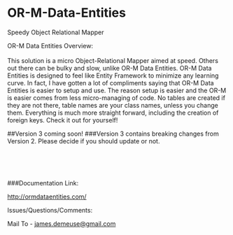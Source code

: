 # OR-M-Data-Entities
Speedy Object Relational Mapper

OR-M Data Entities
Overview:  <br><br>
This solution is a micro Object-Relational Mapper aimed at speed.  Others out there can be bulky and slow, unlike OR-M Data Entities.  OR-M Data Entities is designed to feel like Entity Framework to minimize any learning curve.  In fact, I have gotten a lot of compliments saying that OR-M Data Entities is easier to setup and use.  The reason setup is easier and the OR-M is easier comes from less micro-managing of code.  No tables are created if they are not there, table names are your class names, unless you change them.  Everything is much more straight forward, including the creation of foreign keys. Check it out for yourself!

##Version 3 coming soon!
###Version 3 contains breaking changes from Version 2.  Please decide if you should update or not.

<br/><br/><br/>

###Documentation Link:

http://ormdataentities.com/

Issues/Questions/Comments:

Mail To - james.demeuse@gmail.com
